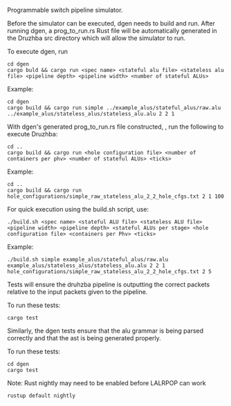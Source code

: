 Programmable switch pipeline simulator.

Before the simulator can be executed, dgen needs to build
and run. After running dgen, a prog_to_run.rs Rust file
will be automatically generated in the Druzhba src directory 
which will allow the simulator to run.

To execute dgen, run

    cd dgen
    cargo buld && cargo run <spec name> <stateful alu file> <stateless alu file> <pipeline depth> <pipeline width> <number of stateful ALUs>

Example:

    cd dgen
    cargo build && cargo run simple ../example_alus/stateful_alus/raw.alu ../example_alus/stateless_alus/stateless_alu.alu 2 2 1

With dgen's generated prog_to_run.rs file constructed,
, run the following to execute Druzhba:

    cd ..
    cargo build && cargo run <hole configuration file> <number of containers per phv> <number of stateful ALUs> <ticks>

Example:

    cd ..
    cargo build && cargo run hole_configurations/simple_raw_stateless_alu_2_2_hole_cfgs.txt 2 1 100

For quick execution using the build.sh script, use:

    ./build.sh <spec name> <stateful ALU file> <stateless ALU file> <pipeline width> <pipeline depth> <stateful ALUs per stage> <hole configuration file> <containers per Phv> <ticks>

Example:

    ./build.sh simple example_alus/stateful_alus/raw.alu example_alus/stateless_alus/stateless_alu.alu 2 2 1 hole_configurations/simple_raw_stateless_alu_2_2_hole_cfgs.txt 2 5

Tests will ensure the druhzba pipeline is outputting
the correct packets relative to the input packets
given to the pipeline. 

To run these tests:

    cargo test

Similarly, the dgen tests ensure that the alu grammar
is being parsed correctly and that the ast is being
generated properly. 

To run these tests:

    cd dgen
    cargo test

Note: Rust nightly may need to be enabled before LALRPOP
can work

    rustup default nightly

